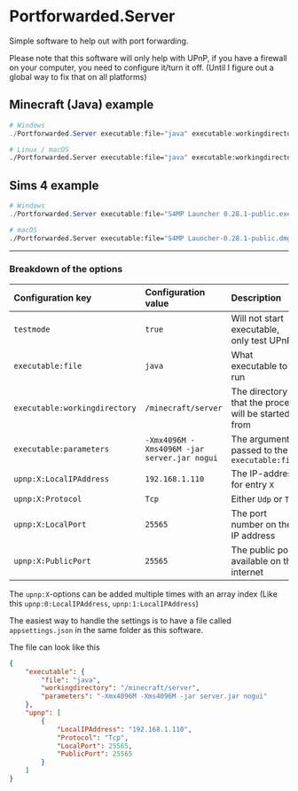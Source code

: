 # Portforwarded.Server

Simple software to help out with port forwarding.

Please note that this software will only help with UPnP, if you have a firewall on your computer, you need to configure it/turn it off. (Until I figure out a global way to fix that on all platforms)


## Minecraft (Java) example

```powershell
# Windows
./Portforwarded.Server executable:file="java" executable:workingdirectory="C:\minecraftserver" executable:parameters="-Xmx4096M -Xms4096M -jar server.jar nogui" upnp:0:Protocol="Tcp" upnp:0:LocalPort=25565 upnp:0:PublicPort=25565
```

```bash
# Linux / macOS
./Portforwarded.Server executable:file="java" executable:workingdirectory="/minecraft/server" executable:parameters="-Xmx4096M -Xms4096M -jar server.jar nogui"  upnp:0:Protocol="Tcp" upnp:0:LocalPort=25565 upnp:0:PublicPort=25565
```

## Sims 4 example

```powershell
# Windows
./Portforwarded.Server executable:file="S4MP Launcher 0.28.1-public.exe" executable:workingdirectory="C:\Users\USER\Documents\Electronic Arts\The Sims 4" upnp:0:Protocol="Tcp" upnp:0:LocalPort=7654 upnp:0:PublicPort=7654
```

```bash
# macOS
./Portforwarded.Server executable:file="S4MP Launcher-0.28.1-public.dmg" executable:workingdirectory="/Users/USER/Documents/Electronic Arts/The Sims 4" upnp:0:Protocol="Tcp" upnp:0:LocalPort=7654 upnp:0:PublicPort=7654
```

---

### Breakdown of the options

| Configuration key | Configuration value | Description |
|:------------------|:--------------------|:------------|
| `testmode` | `true` | Will not start executable, only test UPnP |
| `executable:file` | `java` | What executable to run |
| `executable:workingdirectory` | `/minecraft/server` | The directory that the process will be started from |
| `executable:parameters` | `-Xmx4096M -Xms4096M -jar server.jar nogui` | The arguments passed to the `executable:file` |
| `upnp:X:LocalIPAddress` | `192.168.1.110` | The IP-address for entry `X` |
| `upnp:X:Protocol` | `Tcp` | Either `Udp` or `Tcp` |
| `upnp:X:LocalPort` | `25565` | The port number on the IP address |
| `upnp:X:PublicPort` | `25565` | The public port available on the internet |

The `upnp:X`-options can be added multiple times with an array index (Like this `upnp:0:LocalIPAddress`, `upnp:1:LocalIPAddress`)

The easiest way to handle the settings is to have a file called `appsettings.json` in the same folder as this software.

The file can look like this

```json
{
    "executable": {
        "file": "java",
        "workingdirectory": "/minecraft/server",
        "parameters": "-Xmx4096M -Xms4096M -jar server.jar nogui"
    },
    "upnp": [
        {
            "LocalIPAddress": "192.168.1.110",
            "Protocol": "Tcp",
            "LocalPort": 25565,
            "PublicPort": 25565
        }
    ]
}
```
